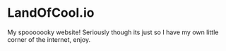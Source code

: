 # LandOfCool.io
My spooooooky website!
Seriously though its just so I have my own little corner of the internet, enjoy.
